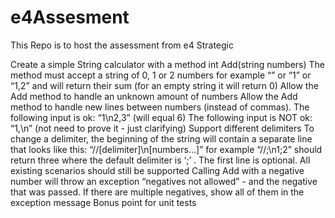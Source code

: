 # e4Assesment
This Repo is to host the assessment from e4 Strategic 

Create a simple String calculator with a method int Add(string numbers)
The method must accept a string of 0, 1 or 2 numbers for example “” or “1” or “1,2” and will
return their sum (for an empty string it will return 0)
Allow the Add method to handle an unknown amount of numbers
Allow the Add method to handle new lines between numbers (instead of commas).
The following input is ok: “1\n2,3” (will equal 6)
The following input is NOT ok: “1,\n” (not need to prove it - just clarifying)
Support different delimiters
To change a delimiter, the beginning of the string will contain a separate line that looks like
this: “//[delimiter]\n[numbers...]” for example “//;\n1;2” should return three where the
default delimiter is ‘;’ .
The first line is optional. All existing scenarios should still be supported
Calling Add with a negative number will throw an exception “negatives not allowed” - and
the negative that was passed. If there are multiple negatives, show all of them in the
exception message
Bonus point for unit tests

